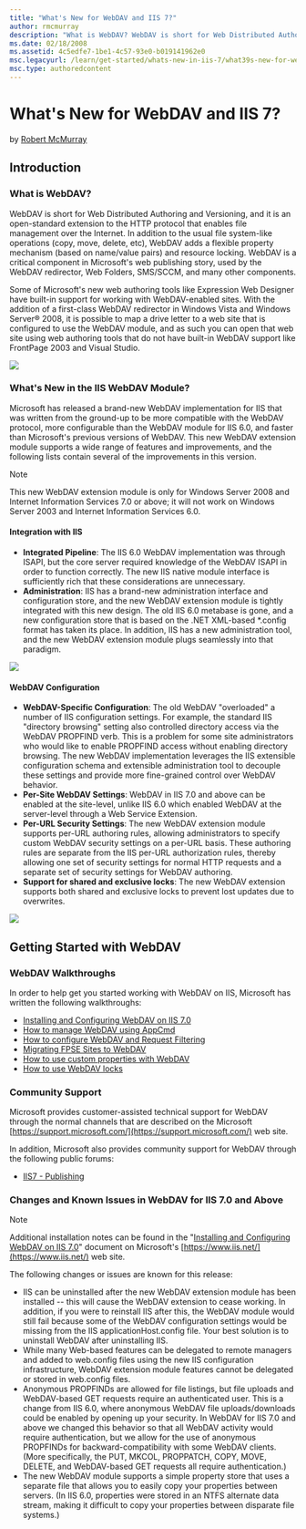 ```yaml
---
title: "What's New for WebDAV and IIS 7?"
author: rmcmurray
description: "What is WebDAV? WebDAV is short for Web Distributed Authoring and Versioning, and it is an open-standard extension to the HTTP protocol that enables file man..."
ms.date: 02/18/2008
ms.assetid: 4c5edfe7-1be1-4c57-93e0-b019141962e0
msc.legacyurl: /learn/get-started/whats-new-in-iis-7/what39s-new-for-webdav-and-iis-7
msc.type: authoredcontent
---
```

What's New for WebDAV and IIS 7?
====================
by [Robert McMurray](https://github.com/rmcmurray)

## Introduction

### What is WebDAV?

WebDAV is short for Web Distributed Authoring and Versioning, and it is an open-standard extension to the HTTP protocol that enables file management over the Internet. In addition to the usual file system-like operations (copy, move, delete, etc), WebDAV adds a flexible property mechanism (based on name/value pairs) and resource locking. WebDAV is a critical component in Microsoft's web publishing story, used by the WebDAV redirector, Web Folders, SMS/SCCM, and many other components.

Some of Microsoft's new web authoring tools like Expression Web Designer have built-in support for working with WebDAV-enabled sites. With the addition of a first-class WebDAV redirector in Windows Vista and Windows Server® 2008, it is possible to map a drive letter to a web site that is configured to use the WebDAV module, and as such you can open that web site using web authoring tools that do not have built-in WebDAV support like FrontPage 2003 and Visual Studio.

[![](what39s-new-for-webdav-and-iis-7/_static/image2.jpg)](what39s-new-for-webdav-and-iis-7/_static/image1.jpg)

### What's New in the IIS WebDAV Module?

Microsoft has released a brand-new WebDAV implementation for IIS that was written from the ground-up to be more compatible with the WebDAV protocol, more configurable than the WebDAV module for IIS 6.0, and faster than Microsoft's previous versions of WebDAV. This new WebDAV extension module supports a wide range of features and improvements, and the following lists contain several of the improvements in this version.

> [!NOTE]
> This new WebDAV extension module is only for Windows Server 2008 and Internet Information Services 7.0 or above; it will not work on Windows Server 2003 and Internet Information Services 6.0.
> 
> #### Integration with IIS
> 
> - **Integrated Pipeline**: The IIS 6.0 WebDAV implementation was through ISAPI, but the core server required knowledge of the WebDAV ISAPI in order to function correctly. The new IIS native module interface is sufficiently rich that these considerations are unnecessary.
> - **Administration**: IIS has a brand-new administration interface and configuration store, and the new WebDAV extension module is tightly integrated with this new design. The old IIS 6.0 metabase is gone, and a new configuration store that is based on the .NET XML-based \*.config format has taken its place. In addition, IIS has a new administration tool, and the new WebDAV extension module plugs seamlessly into that paradigm.
> 
> [![](what39s-new-for-webdav-and-iis-7/_static/image5.jpg)](what39s-new-for-webdav-and-iis-7/_static/image3.jpg)
> 
> 
> #### WebDAV Configuration
> 
> - **WebDAV-Specific Configuration**: The old WebDAV "overloaded" a number of IIS configuration settings. For example, the standard IIS "directory browsing" setting also controlled directory access via the WebDAV PROPFIND verb. This is a problem for some site administrators who would like to enable PROPFIND access without enabling directory browsing. The new WebDAV implementation leverages the IIS extensible configuration schema and extensible administration tool to decouple these settings and provide more fine-grained control over WebDAV behavior.
> - **Per-Site WebDAV Settings**: WebDAV in IIS 7.0 and above can be enabled at the site-level, unlike IIS 6.0 which enabled WebDAV at the server-level through a Web Service Extension.
> - **Per-URL Security Settings**: The new WebDAV extension module supports per-URL authoring rules, allowing administrators to specify custom WebDAV security settings on a per-URL basis. These authoring rules are separate from the IIS per-URL authorization rules, thereby allowing one set of security settings for normal HTTP requests and a separate set of security settings for WebDAV authoring.
> - **Support for shared and exclusive locks**: The new WebDAV extension supports both shared and exclusive locks to prevent lost updates due to overwrites.
> 
> [![](what39s-new-for-webdav-and-iis-7/_static/image12.jpg)](what39s-new-for-webdav-and-iis-7/_static/image11.jpg)

## Getting Started with WebDAV

### WebDAV Walkthroughs

In order to help get you started working with WebDAV on IIS, Microsoft has written the following walkthroughs:

- [Installing and Configuring WebDAV on IIS 7.0](https://go.microsoft.com/fwlink/?LinkId=105146)
- [How to manage WebDAV using AppCmd](https://go.microsoft.com/fwlink/?LinkId=108319)
- [How to configure WebDAV and Request Filtering](https://go.microsoft.com/fwlink/?LinkId=108321)
- [Migrating FPSE Sites to WebDAV](https://go.microsoft.com/fwlink/?LinkId=108347)
- [How to use custom properties with WebDAV](https://go.microsoft.com/fwlink/?LinkId=108320)
- [How to use WebDAV locks](https://go.microsoft.com/fwlink/?LinkId=141617)

### Community Support

Microsoft provides customer-assisted technical support for WebDAV through the normal channels that are described on the Microsoft [https://support.microsoft.com/](https://support.microsoft.com/) web site.

In addition, Microsoft also provides community support for WebDAV through the following public forums:

- [IIS7 - Publishing](https://forums.iis.net/1045.aspx)

### Changes and Known Issues in WebDAV for IIS 7.0 and Above

> [!NOTE]
> Additional installation notes can be found in the "[Installing and Configuring WebDAV on IIS 7.0](https://go.microsoft.com/fwlink/?LinkId=105146)" document on Microsoft's [https://www.iis.net/](https://www.iis.net/) web site.

The following changes or issues are known for this release:

- IIS can be uninstalled after the new WebDAV extension module has been installed -- this will cause the WebDAV extension to cease working. In addition, if you were to reinstall IIS after this, the WebDAV module would still fail because some of the WebDAV configuration settings would be missing from the IIS applicationHost.config file. Your best solution is to uninstall WebDAV after uninstalling IIS.
- While many Web-based features can be delegated to remote managers and added to web.config files using the new IIS configuration infrastructure, WebDAV extension module features cannot be delegated or stored in web.config files.
- Anonymous PROPFINDs are allowed for file listings, but file uploads and WebDAV-based GET requests require an authenticated user. This is a change from IIS 6.0, where anonymous WebDAV file uploads/downloads could be enabled by opening up your security. In WebDAV for IIS 7.0 and above we changed this behavior so that all WebDAV activity would require authentication, but we allow for the use of anonymous PROPFINDs for backward-compatibility with some WebDAV clients. (More specifically, the PUT, MKCOL, PROPPATCH, COPY, MOVE, DELETE, and WebDAV-based GET requests all require authentication.)
- The new WebDAV module supports a simple property store that uses a separate file that allows you to easily copy your properties between servers. (In IIS 6.0, properties were stored in an NTFS alternate data stream, making it difficult to copy your properties between disparate file systems.)
